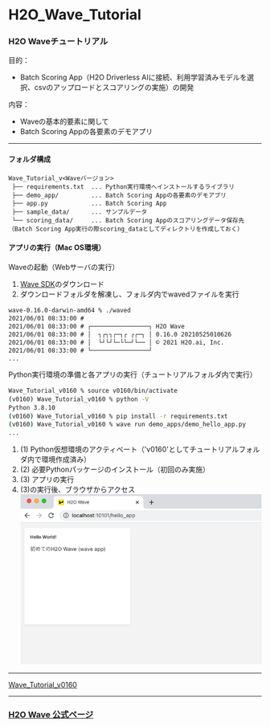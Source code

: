 # H2O_Wave_Tutorial

### H2O Waveチュートリアル
目的：
- Batch Scoring App（H2O Driverless AIに接続、利用学習済みモデルを選択、csvのアップロードとスコアリングの実施）の開発
  
内容：
- Waveの基本的要素に関して
- Batch Scoring Appの各要素のデモアプリ

***
#### フォルダ構成
```
Wave_Tutorial_v<Waveバージョン>
 ├── requirements.txt  ... Python実行環境へインストールするライブラリ
 ├── demo_app/         ... Batch Scoring Appの各要素のデモアプリ
 ├── app.py            ... Batch Scoring App
 ├── sample_data/      ... サンプルデータ
 └── scoring_data/     ... Batch Scoring Appのスコアリングデータ保存先（Batch Scoring App実行の際scoring_dataとしてディレクトリを作成しておく）
```
#### アプリの実行（Mac OS環境）

Waveの起動（Webサーバの実行）
1. [Wave SDK](https://github.com/h2oai/wave/releases)のダウンロード
2. ダウンロードフォルダを解凍し、フォルダ内でwavedファイルを実行
```
wave-0.16.0-darwin-amd64 % ./waved
2021/06/01 08:33:00 # 
2021/06/01 08:33:00 # ┌────────────────┐ H2O Wave 
2021/06/01 08:33:00 # │  ┐┌┐┐┌─┐┌ ┌┌─┐ │ 0.16.0 20210525010626
2021/06/01 08:33:00 # │  └┘└┘└─└└─┘└── │ © 2021 H2O.ai, Inc.
2021/06/01 08:33:00 # └────────────────┘
...
```
  
Python実行環境の準備と各アプリの実行（チュートリアルフォルダ内で実行）
```bash
Wave_Tutorial_v0160 % source v0160/bin/activate                                   (1)
(v0160) Wave_Tutorial_v0160 % python -V
Python 3.8.10
(v0160) Wave_Tutorial_v0160 % pip install -r requirements.txt                     (2)
(v0160) Wave_Tutorial_v0160 % wave run demo_apps/demo_hello_app.py                (3)
...
```
1. (1) Python仮想環境のアクティベート（'v0160'としてチュートリアルフォルダ内で環境作成済み）  
2. (2) 必要Pythonパッケージのインストール（初回のみ実施）  
3. (3) アプリの実行  
4. (3)の実行後、ブラウザからアクセス  
![hello app](./img/hello_app.png)

***
[Wave_Tutorial_v0160](Wave_Tutorial_v0160/)

***
### [H2O Wave 公式ページ](https://wave.h2o.ai/)


